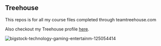 ## Treehouse

This repos is for all my course files completed through teamtreehouse.com

Also checkout my Treehouse profile [here](https://treamtreehouse.com/jermainelecky).

![bigstock-technology-gaming-entertainm-125054414](https://user-images.githubusercontent.com/45435946/49180372-701a2780-f322-11e8-873f-de5f3ccc699b.jpg)